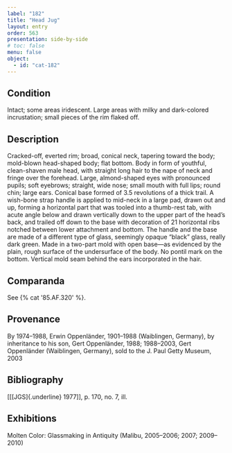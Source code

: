 ```yaml
---
label: "182"
title: "Head Jug"
layout: entry
order: 563
presentation: side-by-side
# toc: false
menu: false
object:
  - id: "cat-182"
---
```


## Condition

Intact; some areas iridescent. Large areas with milky and dark-colored incrustation; small pieces of the rim flaked off.

## Description

Cracked-off, everted rim; broad, conical neck, tapering toward the body; mold-blown head-shaped body; flat bottom. Body in form of youthful, clean-shaven male head, with straight long hair to the nape of neck and fringe over the forehead. Large, almond-shaped eyes with pronounced pupils; soft eyebrows; straight, wide nose; small mouth with full lips; round chin; large ears. Conical base formed of 3.5 revolutions of a thick trail. A wish-bone strap handle is applied to mid-neck in a large pad, drawn out and up, forming a horizontal part that was tooled into a thumb-rest tab, with acute angle below and drawn vertically down to the upper part of the head’s back, and trailed off down to the base with decoration of 21 horizontal ribs notched between lower attachment and bottom. The handle and the base are made of a different type of glass, seemingly opaque “black” glass, really dark green. Made in a two-part mold with open base—as evidenced by the plain, rough surface of the undersurface of the body. No pontil mark on the bottom. Vertical mold seam behind the ears incorporated in the hair.

## Comparanda

See {% cat '85.AF.320' %}.

## Provenance

By 1974–1988, Erwin Oppenländer, 1901–1988 (Waiblingen, Germany), by inheritance to his son, Gert Oppenländer, 1988; 1988–2003, Gert Oppenländer (Waiblingen, Germany), sold to the J. Paul Getty Museum, 2003

## Bibliography

[[[JGS]{.underline} 1977]], p. 170, no. 7, ill.

## Exhibitions

Molten Color: Glassmaking in Antiquity (Malibu, 2005–2006; 2007; 2009–2010)